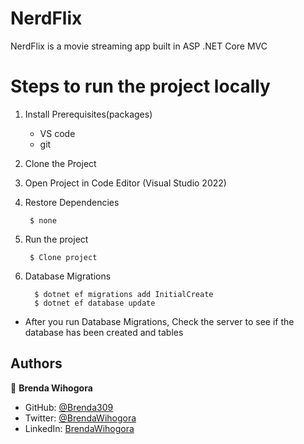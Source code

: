 # NerdFlix
 NerdFlix is a movie streaming app built in ASP .NET Core MVC

# Steps to run the project locally

 1. Install Prerequisites(packages)
    - VS code
    - git
   
    
 3. Clone the Project
 4. Open Project in Code Editor (Visual Studio 2022)
 5. Restore Dependencies
    
         $ none
    
 7. Run the project
 
         $ Clone project
    
 8. Database Migrations

    
          $ dotnet ef migrations add InitialCreate
          $ dotnet ef database update


- After you run Database Migrations, Check the server to see if the database has been created and tables

  
## Authors

👤 **Brenda Wihogora**

- GitHub: [@Brenda309](https://github.com/Brenda309)
- Twitter: [@BrendaWihogora](https://twitter.com/BrendaWihogora)
- LinkedIn: [BrendaWihogora](https://linkedin.com/in/BrendaWihogora/)


